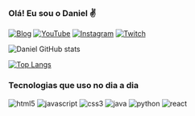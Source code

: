 ### Olá! Eu sou o Daniel ✌️

[![Blog](https://img.shields.io/badge/LinkedIn-0077B5?style=for-the-badge&url=https://github.com/DanielSantos28/)](https://github.com/DanielSantos28)
[![YouTube](https://img.shields.io/badge/YouTube-FF0000?style=for-the-badge&logo=youtube&logoColor=white
)](https://www.youtube.com/channel/UCwAa6VoM1GCg7n4s3u9FTAg/videos)
[![Instagram](https://img.shields.io/badge/Instagram-E4405F?style=for-the-badge&https://www.instagram.com/dx.028/)](https://www.instagram.com/dx.028/)
[![Twitch](https://img.shields.io/badge/Twitch-9146FF?style=for-the-badge&logo=twitch&logoColor=white
)](https://www.twitch.tv/dx028)



![Daniel GitHub stats](https://github-readme-stats.vercel.app/api?username=DanielSantos28&show_icons=true&theme=merko)

[![Top Langs](https://github-readme-stats.vercel.app/api/top-langs/?username=DanielSantos28)](https://github.com/anuraghazra/github-readme-stats)

### Tecnologias que uso no dia a dia

<div style="display: inline_block">
<img align="center"alt="html5" src="https://img.shields.io/badge/HTML5-E34F26?style=for-the-badge&logo=html5&logoColor=white" />
<img align="center"alt="javascript" src="https://img.shields.io/badge/JavaScript-F7DF1E?style=for-the-badge&logo=javascript&logoColor=black"/>
<img align="center"alt="css3" src="https://img.shields.io/badge/CSS3-1572B6?style=for-the-badge&logo=css3&logoColor=white" />
<img align="center"alt="java" src="https://img.shields.io/badge/Java-ED8B00?style=for-the-badge&logo=java&logoColor=white" />
<img align="center"alt="python" src="https://img.shields.io/badge/Python-3776AB?style=for-the-badge&logo=python&logoColor=white" />
<img align="center"alt="react" src="https://img.shields.io/badge/React-20232A?style=for-the-badge&logo=react&logoColor=61DAFB" />
</div>
